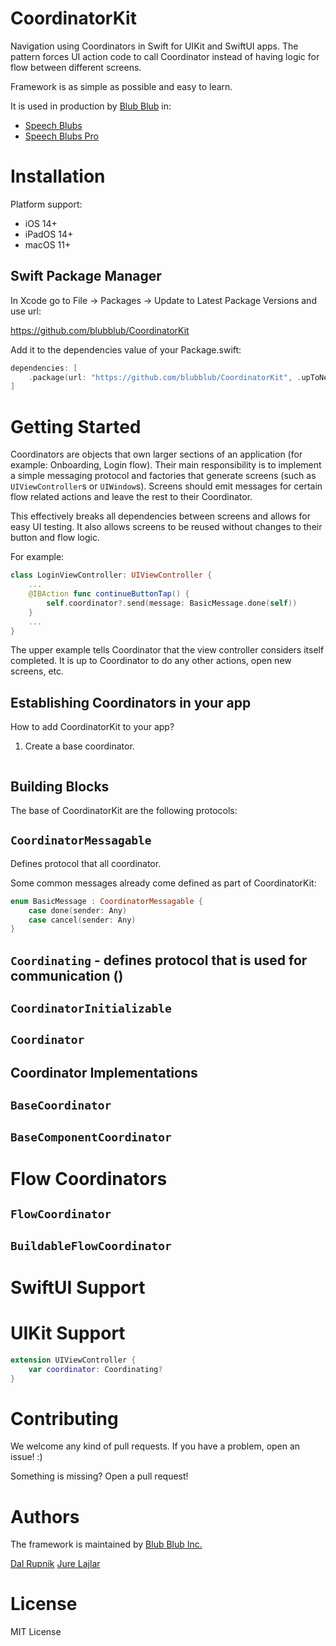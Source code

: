 # CoordinatorKit

Navigation using Coordinators in Swift for UIKit and SwiftUI apps. The pattern forces UI action code to call Coordinator instead of having logic for flow between different screens.

Framework is as simple as possible and easy to learn.

It is used in production by [Blub Blub](https://speechblubs.com) in:
- [Speech Blubs](https://apps.apple.com/us/app/speech-blubs-language-therapy/id1239522573)
- [Speech Blubs Pro](https://apps.apple.com/us/app/speech-blubs-pro-made-for-slps/id1669028733)

# Installation

Platform support:
- iOS 14+
- iPadOS 14+
- macOS 11+

## Swift Package Manager

In Xcode go to File → Packages → Update to Latest Package Versions and use url:

https://github.com/blubblub/CoordinatorKit

Add it to the dependencies value of your Package.swift:

```swift
dependencies: [
    .package(url: "https://github.com/blubblub/CoordinatorKit", .upToNextMajor(from: "1.0.0")),
]
```

# Getting Started

Coordinators are objects that own larger sections of an application (for example: Onboarding, Login flow). Their main responsibility is to implement a simple messaging protocol and factories that generate screens (such as `UIViewController`s or `UIWindow`s). Screens should emit messages for certain flow related actions and leave the rest to their Coordinator.

This effectively breaks all dependencies between screens and allows for easy UI testing. It also allows screens to be reused without changes to their button and flow logic.

For example:

```swift
class LoginViewController: UIViewController {
    ...
    @IBAction func continueButtonTap() {
        self.coordinator?.send(message: BasicMessage.done(self))
    }
    ...
}

```
The upper example tells Coordinator that the view controller considers itself completed. It is up to Coordinator to do any other actions, open new screens, etc.

## Establishing Coordinators in your app

How to add CoordinatorKit to your app?

1. Create a base coordinator.

```swift

```


## Building Blocks

 The base of CoordinatorKit are the following protocols:

## `CoordinatorMessagable` 
Defines protocol that all coordinator.

Some common messages already come defined as part of CoordinatorKit:

```swift
enum BasicMessage : CoordinatorMessagable {
    case done(sender: Any)
    case cancel(sender: Any)
}
```

## `Coordinating` - defines protocol that is used for communication ()

## `CoordinatorInitializable`

## `Coordinator`

## Coordinator Implementations

## `BaseCoordinator`

## `BaseComponentCoordinator`

# Flow Coordinators

## `FlowCoordinator`

## `BuildableFlowCoordinator`


# SwiftUI Support

# UIKit Support

```swift
extension UIViewController {
    var coordinator: Coordinating?
}
```

# Contributing

We welcome any kind of pull requests. If you have a problem, open an issue! :)

Something is missing? Open a pull request!

# Authors

The framework is maintained by [Blub Blub Inc.](https://speechblubs.com)

[Dal Rupnik](https://github.com/legoless)
[Jure Lajlar](https://github.com/jlajlar)

# License

MIT License
